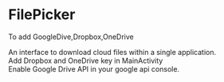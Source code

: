 # FilePicker
To add GoogleDive,Dropbox,OneDrive

An interface to download cloud files within a single application.<br>
Add Dropbox and OneDrive key in MainActivity<br>
Enable Google Drive API in your google api console.<br>
